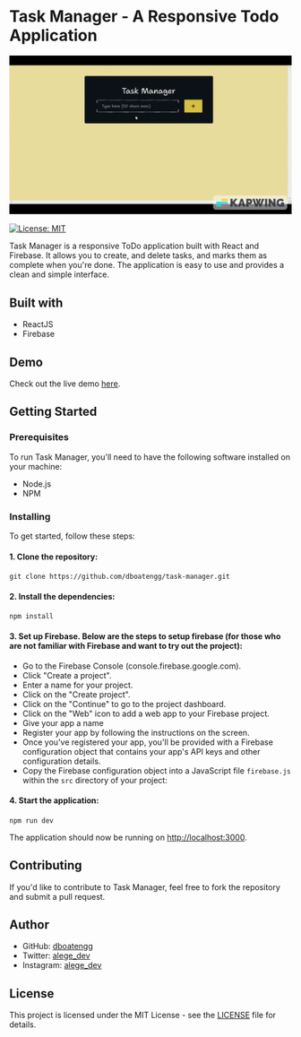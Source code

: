 # Task Manager - A Responsive Todo Application

![](./src/assets/project__preview.gif)

[![License: MIT](https://img.shields.io/badge/License-MIT-yellow.svg)](https://opensource.org/licenses/MIT)

Task Manager is a responsive ToDo application built with React and Firebase. It allows you to create, and delete tasks, and marks them as complete when you're done. The application is easy to use and provides a clean and simple interface.

## Built with

- ReactJS
- Firebase

## Demo
Check out the live demo [here](https://project-one-49179.web.app/).

## Getting Started

### Prerequisites

To run Task Manager, you'll need to have the following software installed on your machine:

- Node.js
- NPM

### Installing

To get started, follow these steps:

#### 1.  Clone the repository:

```node
git clone https://github.com/dboatengg/task-manager.git
```

#### 2.  Install the dependencies:

```node
npm install
```

#### 3.  Set up Firebase. Below are the steps to setup firebase (for those who are not familiar with Firebase and want to try out the project):
- Go to the Firebase Console (console.firebase.google.com).
- Click "Create a project".
- Enter a name for your project.
- Click on the "Create project".
- Click on the "Continue" to go to the project dashboard.
- Click on the "Web" icon to add a web app to your Firebase project.
- Give your app a name
- Register your app by following the instructions on the screen. 
- Once you've registered your app, you'll be provided with a Firebase configuration object that contains your app's API keys and other configuration details.
- Copy the Firebase configuration object into a JavaScript file `firebase.js` within the `src` directory of your project:

#### 4.  Start the application:

```node
npm run dev
```

The application should now be running on [http://localhost:3000](http://localhost:3000/).

## Contributing

If you'd like to contribute to Task Manager, feel free to fork the repository and submit a pull request.

## Author

- GitHub: [dboatengg](https://www.github.com/dboatengg)
- Twitter: [alege_dev](https://www.twitter.com/alege_dev)
- Instagram: [alege_dev](https://www.instagram.com/alege_dev)

## License

This project is licensed under the MIT License - see the [LICENSE](LICENSE.md) file for details.
